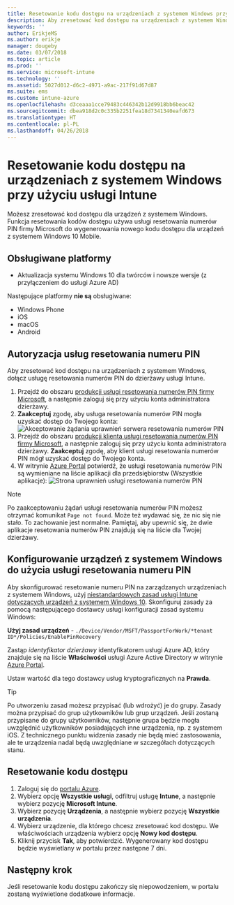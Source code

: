 ```yaml
---
title: Resetowanie kodu dostępu na urządzeniach z systemem Windows przy użyciu usługi Microsoft Intune — Azure | Microsoft Docs
description: Aby zresetować kod dostępu na urządzeniach z systemem Windows, zainstaluj usługę resetowania numerów PIN firmy Microsoft oraz klienta usługi resetowania numerów PIN firmy Microsoft, utwórz zasady urządzeń przy użyciu identyfikatora usługi Azure Active Directory, a następnie zresetuj kod dostępu w witrynie Azure Portal przy użyciu usługi Microsoft Intune.
keywords: ''
author: ErikjeMS
ms.author: erikje
manager: dougeby
ms.date: 03/07/2018
ms.topic: article
ms.prod: ''
ms.service: microsoft-intune
ms.technology: ''
ms.assetid: 5027d012-d6c2-4971-a9ac-217f91d67d87
ms.suite: ems
ms.custom: intune-azure
ms.openlocfilehash: d3ceaaa1cce79483c446342b12d9918bb6beac42
ms.sourcegitcommit: dbea918d2c0c335b2251fea18d7341340eafd673
ms.translationtype: HT
ms.contentlocale: pl-PL
ms.lasthandoff: 04/26/2018
---
```

# <a name="reset-the-passcode-on-windows-devices-using-intune"></a>Resetowanie kodu dostępu na urządzeniach z systemem Windows przy użyciu usługi Intune

Możesz zresetować kod dostępu dla urządzeń z systemem Windows. Funkcja resetowania kodów dostępu używa usługi resetowania numerów PIN firmy Microsoft do wygenerowania nowego kodu dostępu dla urządzeń z systemem Windows 10 Mobile. 

## <a name="supported-platforms"></a>Obsługiwane platformy

- Aktualizacja systemu Windows 10 dla twórców i nowsze wersje (z przyłączeniem do usługi Azure AD)

Następujące platformy **nie są** obsługiwane:
- Windows Phone
- iOS
- macOS
- Android

## <a name="authorize-the-pin-reset-services"></a>Autoryzacja usług resetowania numeru PIN

Aby zresetować kod dostępu na urządzeniach z systemem Windows, dołącz usługę resetowania numerów PIN do dzierżawy usługi Intune.

1. Przejdź do obszaru [produkcji usługi resetowania numerów PIN firmy Microsoft](https://login.windows.net/common/oauth2/authorize?response_type=code&client_id=b8456c59-1230-44c7-a4a2-99b085333e84&resource=https%3A%2F%2Fgraph.windows.net&redirect_uri=https%3A%2F%2Fcred.microsoft.com&state=e9191523-6c2f-4f1d-a4f9-c36f26f89df0&prompt=admin_consent), a następnie zaloguj się przy użyciu konta administratora dzierżawy.
2. **Zaakceptuj** zgodę, aby usługa resetowania numerów PIN mogła uzyskać dostęp do Twojego konta: ![Akceptowanie żądania uprawnień serwera resetowania numerów PIN](./media/pin-reset-service-home-screen.png)
3. Przejdź do obszaru [produkcji klienta usługi resetowania numerów PIN firmy Microsoft](https://login.windows.net/common/oauth2/authorize?response_type=code&client_id=9115dd05-fad5-4f9c-acc7-305d08b1b04e&resource=https%3A%2F%2Fcred.microsoft.com%2F&redirect_uri=ms-appx-web%3A%2F%2FMicrosoft.AAD.BrokerPlugin%2F9115dd05-fad5-4f9c-acc7-305d08b1b04e&state=6765f8c5-f4a7-4029-b667-46a6776ad611&prompt=admin_consent), a następnie zaloguj się przy użyciu konta administratora dzierżawy. **Zaakceptuj** zgodę, aby klient usługi resetowania numerów PIN mógł uzyskać dostęp do Twojego konta.
4. W witrynie [Azure Portal](https://portal.azure.com) potwierdź, że usługi resetowania numerów PIN są wymieniane na liście aplikacji dla przedsiębiorstw (Wszystkie aplikacje): ![Strona uprawnień usługi resetowania numerów PIN](./media/pin-reset-service-application.png)

> [!NOTE]
> Po zaakceptowaniu żądań usługi resetowania numerów PIN możesz otrzymać komunikat `Page not found`. Może też wydawać się, że nic się nie stało. To zachowanie jest normalne. Pamiętaj, aby upewnić się, że dwie aplikacje resetowania numerów PIN znajdują się na liście dla Twojej dzierżawy.

## <a name="configure-windows-devices-to-use-pin-reset"></a>Konfigurowanie urządzeń z systemem Windows do użycia usługi resetowania numeru PIN

Aby skonfigurować resetowanie numeru PIN na zarządzanych urządzeniach z systemem Windows, użyj [niestandardowych zasad usługi Intune dotyczących urządzeń z systemem Windows 10](custom-settings-windows-10.md). Skonfiguruj zasady za pomocą następującego dostawcy usługi konfiguracji zasad systemu Windows:

**Użyj zasad urządzeń** - `./Device/Vendor/MSFT/PassportForWork/*tenant ID*/Policies/EnablePinRecovery`

Zastąp *identyfikator dzierżawy* identyfikatorem usługi Azure AD, który znajduje się na liście **Właściwości** usługi Azure Active Directory w witrynie [Azure Portal](https://portal.azure.com).

Ustaw wartość dla tego dostawcy usług kryptograficznych na **Prawda**.

> [!TIP]
> Po utworzeniu zasad możesz przypisać (lub wdrożyć) je do grupy. Zasady można przypisać do grup użytkowników lub grup urządzeń. Jeśli zostaną przypisane do grupy użytkowników, następnie grupa będzie mogła uwzględnić użytkowników posiadających inne urządzenia, np. z systemem iOS. Z technicznego punktu widzenia zasady nie będą mieć zastosowania, ale te urządzenia nadal będą uwzględniane w szczegółach dotyczących stanu.

## <a name="reset-the-passcode"></a>Resetowanie kodu dostępu

1. Zaloguj się do [portalu Azure](https://portal.azure.com). 
2. Wybierz opcję **Wszystkie usługi**, odfiltruj usługę **Intune**, a następnie wybierz pozycję **Microsoft Intune**.
3. Wybierz pozycję **Urządzenia**, a następnie wybierz pozycję **Wszystkie urządzenia**.
4. Wybierz urządzenie, dla którego chcesz zresetować kod dostępu. We właściwościach urządzenia wybierz opcję **Nowy kod dostępu**.
5. Kliknij przycisk **Tak**, aby potwierdzić. Wygenerowany kod dostępu będzie wyświetlany w portalu przez następne 7 dni.

## <a name="next-step"></a>Następny krok

Jeśli resetowanie kodu dostępu zakończy się niepowodzeniem, w portalu zostaną wyświetlone dodatkowe informacje.
